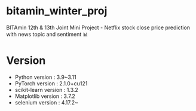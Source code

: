 # bitamin_winter_proj
BITAmin 12th &amp; 13th Joint Mini Project - Netflix stock close price prediction with news topic and sentiment 📊

# Version
- Python version : 3.9~3.11
- PyTorch version : 2.1.0+cu121
- scikit-learn version : 1.3.2
- Matplotlib version : 3.7.2
- selenium version : 4.17.2~ 
